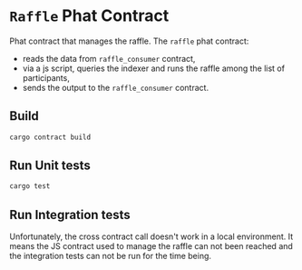 # `Raffle` Phat Contract

Phat contract that manages the raffle.
The `raffle` phat contract:
- reads the data from `raffle_consumer` contract, 
- via a js script, queries the indexer and runs the raffle among the list of participants,
- sends the output to the `raffle_consumer` contract.

## Build

```bash
cargo contract build
```

## Run Unit tests

```bash
cargo test
```

## Run Integration tests

Unfortunately, the cross contract call doesn't work in a local environment. 
It means the JS contract used to manage the raffle can not been reached and the integration tests can not be run for the time being.